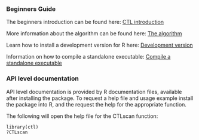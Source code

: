 ### Beginners Guide
The beginners introduction can be found here:
[CTL introduction](STARTINGinR.md)

More information about the algorithm can be found here:
[The algorithm](ALGORITHM.md) 

Learn how to install a development version for R here:
[Development version](DEVELOPMENT.md) 

Information on how to compile a standalone executable:
[Compile a standalone executable](COMPILE.md) 

### API level documentation
API level documentation is provided by R documentation files, available after installing the package.
To request a help file and usage example install the package into R, and the request the help for the appropriate function. 

The following will open the help file for the CTLscan function:

```
library(ctl)
?CTLscan
```
